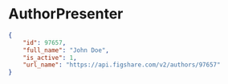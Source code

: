 # AuthorPresenter

```json
{
    "id": 97657,
    "full_name": "John Doe",
    "is_active": 1,
    "url_name": "https://api.figshare.com/v2/authors/97657"
}
```

